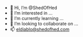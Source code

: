 - 👋 Hi, I’m @ShedOfHed
- 👀 I’m interested in ...
- 🌱 I’m currently learning ...
- 💞️ I’m looking to collaborate on ...
- 📫 eldiablo@shedofhed.com

<!---
ShedOfHed/ShedOfHed is a ✨ special ✨ repository because its `README.md` (this file) appears on your GitHub profile.
You can click the Preview link to take a look at your changes.
--->
